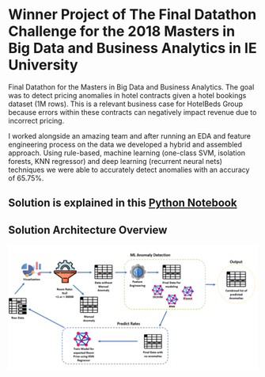 #  Winner Project of The Final Datathon Challenge for the 2018 Masters in Big Data and Business Analytics in IE University

Final Datathon for the Masters in Big Data and Business Analytics. The goal was to detect pricing anomalies in hotel contracts given a hotel bookings dataset (1M rows). This is a relevant business case for HotelBeds Group because errors within these contracts can negatively impact revenue due to incorrect pricing.

I worked alongside an amazing team and after running an EDA and feature engineering process on the data we developed a hybrid and assembled approach. Using rule-based, machine learning (one-class SVM, isolation forests, KNN regressor) and deep learning (recurrent neural nets) techniques we were able to accurately detect anomalies with an accuracy of 65.75%.

<h2>Solution is explained in this <a href="https://github.com/javogranda/IE-Datathon-2018-Hotelbeds/blob/master/Hotel_Prices_Anomaly_Detection_Group_G.ipynb">Python Notebook</a></h2>

<h2>Solution Architecture Overview</h2>

![alt text](https://github.com/javogranda/IE-Datathon-2018-Hotelbeds/blob/master/data/architecure.png?raw=true)
